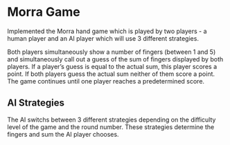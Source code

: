 # Morra Game
Implemented the Morra hand game which is played by two players - a human player and an AI player which will use 3 different strategies. 

Both players simultaneously show a number of fingers (between 1 and 5) and simultaneously call out a guess of the sum of fingers displayed by both players. If a player’s guess is equal to the actual sum, this player scores a point. If both players guess the actual sum neither of them score a point. The game continues until one player reaches a predetermined score. 

## AI Strategies
The AI switchs between 3 different strategies depending on the difficulty level of the game and the round number. These strategies determine the fingers and sum the AI player chooses. 


